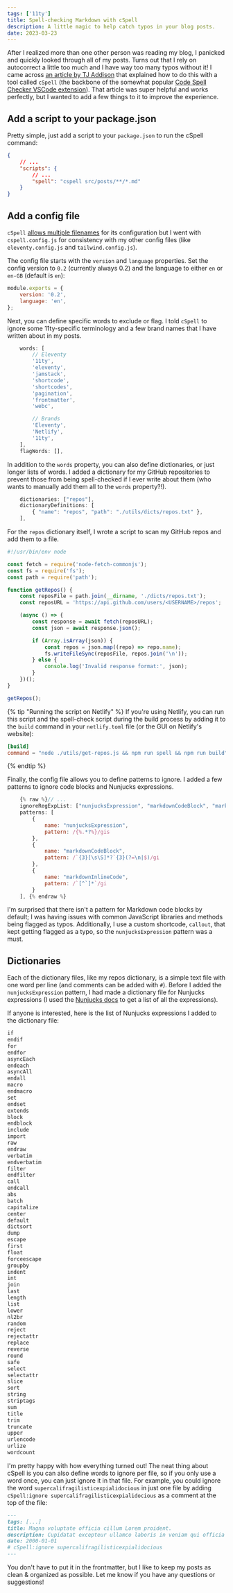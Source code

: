 ```yaml
---
tags: ['11ty']
title: Spell-checking Markdown with cSpell
description: A little magic to help catch typos in your blog posts.
date: 2023-03-23
---
```


After I realized more than one other person was reading my blog, I panicked and quickly looked through all of my posts. Turns out that I rely on autocorrect a little too much and I have way too many typos without it! I came across [an article by TJ Addison](https://tjaddison.com/blog/2021/02/spell-checking-your-markdown-blog-posts-with-cspell/) that explained how to do this with a tool called `cSpell` (the backbone of the somewhat popular [Code Spell Checker VSCode extension](https://marketplace.visualstudio.com/items?itemName=streetsidesoftware.code-spell-checker)). That article was super helpful and works perfectly, but I wanted to add a few things to it to improve the experience.

## Add a script to your package.json

Pretty simple, just add a script to your `package.json` to run the cSpell command:

```json
{
	// ...
	"scripts": {
		// ...
		"spell": "cspell src/posts/**/*.md"
	}
}
```

## Add a config file

`cSpell` [allows multiple filenames](http://cspell.org/configuration/#configuration) for its configuration but I went with `cspell.config.js` for consistency with my other config files (like `eleventy.config.js` and `tailwind.config.js`).

The config file starts with the `version` and `language` properties. Set the config version to `0.2` (currently always 0.2) and the language to either `en` or `en-GB` (default is `en`):

```js
module.exports = {
	version: '0.2',
	language: 'en',
};
```

Next, you can define specific words to exclude or flag. I told `cSpell` to ignore some 11ty-specific terminology and a few brand names that I have written about in my posts.

```js
	words: [
		// Eleventy
		'11ty',
		'eleventy',
		'jamstack',
		'shortcode',
		'shortcodes',
		'pagination',
		'frontmatter',
		'webc',

		// Brands
		'Eleventy',
		'Netlify',
		'11ty',
	],
	flagWords: [],
```

In addition to the `words` property, you can also define dictionaries, or just longer lists of words. I added a dictionary for my GitHub repositories to prevent those from being spell-checked if I ever write about them (who wants to manually add them all to the `words` property?!).

```js
    dictionaries: ["repos"],
    dictionaryDefinitions: [
        { "name": "repos", "path": "./utils/dicts/repos.txt" },
    ],
```

For the `repos` dictionary itself, I wrote a script to scan my GitHub repos and add them to a file.

```js
#!/usr/bin/env node

const fetch = require('node-fetch-commonjs');
const fs = require('fs');
const path = require('path');

function getRepos() {
	const reposFile = path.join(__dirname, './dicts/repos.txt');
	const reposURL = 'https://api.github.com/users/<USERNAME>/repos';

	(async () => {
		const response = await fetch(reposURL);
		const json = await response.json();

		if (Array.isArray(json)) {
			const repos = json.map((repo) => repo.name);
			fs.writeFileSync(reposFile, repos.join('\n'));
		} else {
			console.log('Invalid response format:', json);
		}
	})();
}

getRepos();
```

{% tip "Running the script on Netlify" %}
If you're using Netlify, you can run this script and the spell-check script during the build process by adding it to the `build` command in your `netlify.toml` file (or the GUI on Netlify's website):

```toml
[build]
command = "node ./utils/get-repos.js && npm run spell && npm run build"
```

{% endtip %}

Finally, the config file allows you to define patterns to ignore. I added a few patterns to ignore code blocks and Nunjucks expressions.

```js
    {% raw %}// ...
    ignoreRegExpList: ["nunjucksExpression", "markdownCodeBlock", "markdownInlineCode"],
    patterns: [
        {
            name: "nunjucksExpression",
            pattern: /{%.*?%}/gis
        },
        {
            name: "markdownCodeBlock",
            pattern: /`{3}[\s\S]*?`{3}(?=\n|$)/gi
        },
        {
            name: "markdownInlineCode",
            pattern: /`[^`]*`/gi
        }
    ], {% endraw %}
```

I'm surprised that there isn't a pattern for Markdown code blocks by default; I was having issues with common JavaScript libraries and methods being flagged as typos. Additionally, I use a custom shortcode, `callout`, that kept getting flagged as a typo, so the `nunjucksExpression` pattern was a must.

## Dictionaries

Each of the dictionary files, like my repos dictionary, is a simple text file with one word per line (and comments can be added with `#`). Before I added the `nunjucksExpression` pattern, I had made a dictionary file for Nunjucks expressions (I used the [Nunjucks docs](https://mozilla.github.io/nunjucks/templating.html) to get a list of all the expressions).

If anyone is interested, here is the list of Nunjucks expressions I added to the dictionary file:

```txt
if
endif
for
endfor
asyncEach
endeach
asyncAll
endall
macro
endmacro
set
endset
extends
block
endblock
include
import
raw
endraw
verbatim
endverbatim
filter
endfilter
call
endcall
abs
batch
capitalize
center
default
dictsort
dump
escape
first
float
forceescape
groupby
indent
int
join
last
length
list
lower
nl2br
random
reject
rejectattr
replace
reverse
round
safe
select
selectattr
slice
sort
string
striptags
sum
title
trim
truncate
upper
urlencode
urlize
wordcount
```

I'm pretty happy with how everything turned out! The neat thing about cSpell is you can also define words to ignore per file, so if you only use a word once, you can just ignore it in that file. For example, you could ignore the word `supercalifragilisticexpialidocious` in just one file by adding `cSpell:ignore supercalifragilisticexpialidocious` as a comment at the top of the file:

```md
---
tags: [...]
title: Magna voluptate officia cillum Lorem proident.
description: Cupidatat excepteur ullamco laboris in veniam qui officia tempor aliquip et commodo.
date: 2000-01-01
# cSpell:ignore supercalifragilisticexpialidocious
---
```

You don't have to put it in the frontmatter, but I like to keep my posts as clean & organized as possible. Let me know if you have any questions or suggestions!
